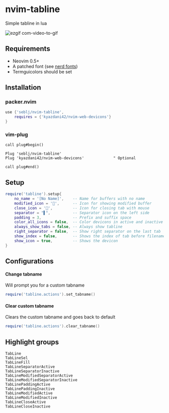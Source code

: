 # nvim-tabline

Simple tabline in lua

![ezgif com-video-to-gif](https://user-images.githubusercontent.com/5160701/112813955-11465380-907f-11eb-93ae-b828ccb23a76.gif)

## Requirements

- Neovim 0.5+
- A patched font (see [nerd fonts](https://github.com/ryanoasis/nerd-fonts))
- Termguicolors should be set

## Installation

### packer.nvim

```Lua
use {'seblj/nvim-tabline',
    requires = {'kyazdani42/nvim-web-devicons'}
}
```

### vim-plug

```Vim
call plug#begin()

Plug 'seblj/nvim-tabline'
Plug 'kyazdani42/nvim-web-devicons'             " Optional

call plug#end()
```

## Setup

```Lua
require('tabline').setup{
    no_name = '[No Name]',    -- Name for buffers with no name
    modified_icon = '',      -- Icon for showing modified buffer
    close_icon = '',         -- Icon for closing tab with mouse
    separator = "▌",          -- Separator icon on the left side
    padding = 3,              -- Prefix and suffix space
    color_all_icons = false,  -- Color devicons in active and inactive tabs
    always_show_tabs = false, -- Always show tabline
    right_separator = false,  -- Show right separator on the last tab
    show_index = false,       -- Shows the index of tab before filename
    show_icon = true,         -- Shows the devicon
}
```

## Configurations

#### Change tabname

Will prompt you for a custom tabname

```Lua
require('tabline.actions').set_tabname()
```

#### Clear custom tabname

Clears the custom tabname and goes back to default

```Lua
require('tabline.actions').clear_tabname()

```

## Highlight groups

```
TabLine
TabLineSel
TabLineFill
TabLineSeparatorActive
TabLineSeparatorInactive
TabLineModifiedSeparatorActive
TabLineModifiedSeparatorInactive
TabLinePaddingActive
TabLinePaddingInactive
TabLineModifiedActive
TabLineModifiedInactive
TabLineCloseActive
TabLineCloseInactive
```
